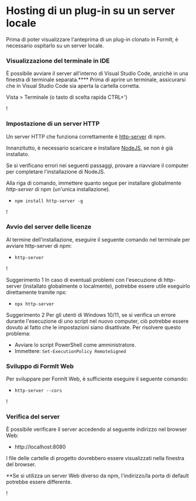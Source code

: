 # Hosting di un plug-in su un server locale

Prima di poter visualizzare l'anteprima di un plug-in clonato in FormIt, è necessario ospitarlo su un server locale.

### **Visualizzazione del terminale in IDE**

È possibile avviare il server all'interno di Visual Studio Code, anziché in una finestra di terminale separata.**** Prima di aprire un terminale, assicurarsi che in Visual Studio Code sia aperta la cartella corretta.

Vista > Terminale (o tasto di scelta rapida CTRL+')

\![](<../../../.gitbook/assets/image (11) (1).png>)

### Impostazione di un server HTTP

Un server HTTP che funziona correttamente è [http-server](https://www.npmjs.com/package/http-server) di npm.

Innanzitutto, è necessario scaricare e installare [NodeJS](https://nodejs.org/en/), se non è già installato.

Se si verificano errori nei seguenti passaggi, provare a riavviare il computer per completare l'installazione di NodeJS.

Alla riga di comando, immettere quanto segue per installare globalmente _http-server_ di npm (un'unica installazione).

* `npm install http-server -g`

\![](<../../../.gitbook/assets/image (47).png>)

### Avvio del server delle licenze

Al termine dell'installazione, eseguire il seguente comando nel terminale per avviare http-server di npm:

* `http-server`

\![](<../../../.gitbook/assets/image (84).png>)

Suggerimento 1 In caso di eventuali problemi con l'esecuzione di http-server (installato globalmente o localmente), potrebbe essere utile eseguirlo direttamente tramite npx:

* `npx http-server`

Suggerimento 2 Per gli utenti di Windows 10/11, se si verifica un errore durante l'esecuzione di uno script nel nuovo computer, ciò potrebbe essere dovuto al fatto che le impostazioni siano disattivate. Per risolvere questo problema:

* Avviare lo script PowerShell come amministratore.
* Immettere: `Set-ExecutionPolicy RemoteSigned`

### Sviluppo di FormIt Web

Per sviluppare per FormIt Web, è sufficiente eseguire il seguente comando:

* `http-server --cors`

\![](<../../../.gitbook/assets/image (10) (1).png>)

### Verifica del server

È possibile verificare il server accedendo al seguente indirizzo nel browser Web:

* http://localhost:8080

I file delle cartelle di progetto dovrebbero essere visualizzati nella finestra del browser.

**Se si utilizza un server Web diverso da npm, l'indirizzo/la porta di default potrebbe essere differente.

\![](<../../../.gitbook/assets/image (41).png>)
